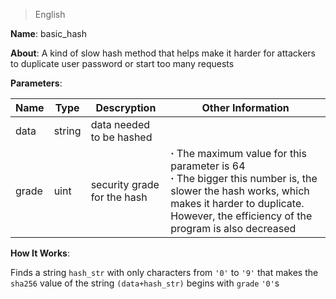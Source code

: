 > English

**Name**: basic_hash

**About**: A kind of slow hash method that helps make it harder for attackers to duplicate user password or start too many requests

**Parameters**:

|Name|Type|Descryption|Other Information|
|----|----|-----------|-----------------|
|data|string|data needed to be hashed||
|grade|uint|security grade for the hash|**·** The maximum value for this parameter is 64<br>**·** The bigger this number is, the slower the hash works, which makes it harder to duplicate. However, the efficiency of the program is also decreased|

**How It Works**:

Finds a string `hash_str` with only characters from `'0'` to `'9'` that makes the `sha256` value of the string `(data+hash_str)` begins with `grade` `'0'`s
